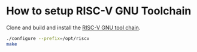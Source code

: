 # How to setup RISC-V GNU Toolchain

Clone and build and install the [RISC-V GNU tool chain](https://github.com/riscv-collab/riscv-gnu-toolchain). 

```bash
./configure --prefix=/opt/riscv
make
```

